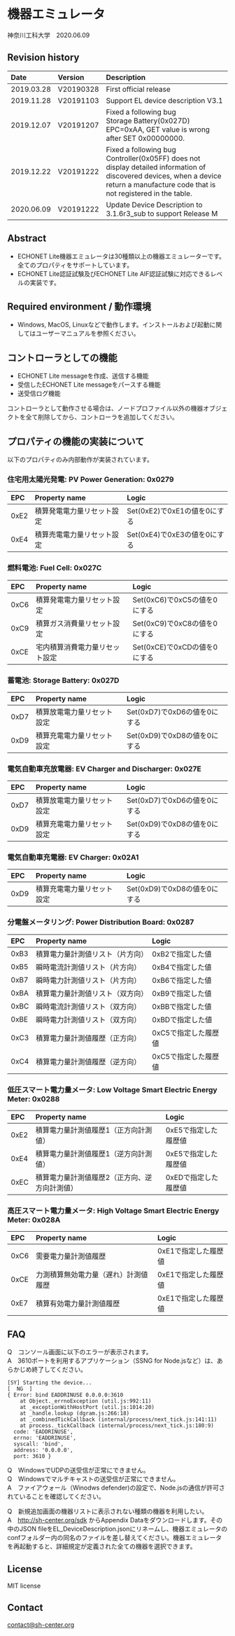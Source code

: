# 機器エミュレータ
神奈川工科大学　2020.06.09

## Revision history  

| Date | Version  | Description |
|:-----------|:-----|:-----|
| 2019.03.28 | V20190328 | First official release
| 2019.11.28 | V20191103 | Support EL device description V3.1
| 2019.12.07 | V20191207 | Fixed a following bug<br>Storage Battery(0x027D) EPC=0xAA, GET value is wrong after SET 0x00000000.
| 2019.12.22 | V20191222 | Fixed a following bug<br>Controller(0x05FF) does not display detailed information of discovered devices, when a device return a manufacture code that is not registered in the table.
| 2020.06.09 | V20191222 | Update Device Description to 3.1.6r3_sub to support Release M

## Abstract
- ECHONET Lite機器エミュレータは30種類以上の機器エミュレーターです。全てのプロパティをサポートしています。
- ECHONET Lite認証試験及びECHONET Lite AIF認証試験に対応できるレベルの実装です。

## Required environment / 動作環境
- Windows, MacOS, Linuxなどで動作します。インストールおよび起動に関してはユーザーマニュアルを参照ください。

## コントローラとしての機能
- ECHONET Lite messageを作成、送信する機能
- 受信したECHONET Lite messageをパースする機能
- 送受信ログ機能

コントローラとして動作させる場合は、ノードプロファイル以外の機器オブジェクトを全て削除してから、コントローラを追加してください。

## プロパティの機能の実装について
以下のプロパティのみ内部動作が実装されています。

### 住宅用太陽光発電: PV Power Generation: 0x0279

|EPC   |Property name|Logic 
|:-----|:------------|:-----
| 0xE2 | 積算発電電力量リセット設定 |Set(0xE2)で0xE1の値を0にする
| 0xE4 | 積算売電電力量リセット設定 |Set(0xE4)で0xE3の値を0にする

### 燃料電池: Fuel Cell: 0x027C

|EPC   |Property name|Logic 
|:-----|:------------|:-----
| 0xC6 | 積算発電電力量リセット設定 |Set(0xC6)で0xC5の値を0にする
| 0xC9 | 積算ガス消費量リセット設定 |Set(0xC9)で0xC8の値を0にする
| 0xCE | 宅内積算消費電力量リセット設定 |Set(0xCE)で0xCDの値を0にする

### 蓄電池: Storage Battery: 0x027D

|EPC   |Property name|Logic 
|:-----|:------------|:-----
| 0xD7| 積算放電電力量リセット設定 |Set(0xD7)で0xD6の値を0にする
| 0xD9| 積算充電電力量リセット設定 |Set(0xD9)で0xD8の値を0にする

### 電気自動車充放電器: EV Charger and Discharger: 0x027E

|EPC   |Property name|Logic 
|:-----|:------------|:-----
| 0xD7 | 積算放電電力量リセット設定 |Set(0xD7)で0xD6の値を0にする
| 0xD9 | 積算充電電力量リセット設定 |Set(0xD9)で0xD8の値を0にする

### 電気自動車充電器: EV Charger: 0x02A1

|EPC   |Property name|Logic 
|:-----|:------------|:-----
| 0xD9 | 積算充電電力量リセット設定 |Set(0xD9)で0xD8の値を0にする

### 分電盤メータリング: Power Distribution Board: 0x0287

|EPC   |Property name|Logic 
|:-----|:------------|:-----
|0xB3  |積算電力量計測値リスト（片方向）|0xB2で指定した値 
|0xB5  |瞬時電流計測値リスト（片方向）|0xB4で指定した値 
|0xB7  |瞬時電力計測値リスト（片方向）|0xB6で指定した値 
|0xBA  |積算電力量計測値リスト（双方向）|0xB9で指定した値 
|0xBC  |瞬時電流計測値リスト（双方向）|0xBBで指定した値 
|0xBE  |瞬時電力計測値リスト（双方向）|0xBDで指定した値 
|0xC3  |積算電力量計測値履歴（正方向）|0xC5で指定した履歴値
|0xC4  |積算電力量計測値履歴（逆方向）|0xC5で指定した履歴値 


### 低圧スマート電力量メータ: Low Voltage Smart Electric Energy Meter: 0x0288

|EPC   |Property name|Logic 
|:-----|:------------|:-----
|0xE2  |積算電力量計測値履歴1（正方向計測値）|0xE5で指定した履歴値 
|0xE4  |積算電力量計測値履歴1（逆方向計測値）|0xE5で指定した履歴値 
|0xEC  |積算電力量計測値履歴2（正方向、逆方向計測値）|0xEDで指定した履歴値 

### 高圧スマート電力量メータ: High Voltage Smart Electric Energy Meter: 0x028A

|EPC   |Property name|Logic 
|:-----|:------------|:-----
|0xC6  |需要電力量計測値履歴|0xE1で指定した履歴値
|0xCE  |力測積算無効電力量（遅れ）計測値履歴|0xE1で指定した履歴値
|0xE7  |積算有効電力量計測値履歴|0xE1で指定した履歴値

## FAQ
Q　コンソール画面に以下のエラーが表示されます。  
A　3610ポートを利用するアプリケーション（SSNG for Node.jsなど）は、あらかじめ終了してください。  

```
[SY] Starting the device...                                            [  NG  ] 
{ Error: bind EADDRINUSE 0.0.0.0:3610
    at Object._errnoException (util.js:992:11)
    at _exceptionWithHostPort (util.js:1014:20)
    at _handle.lookup (dgram.js:266:18)
    at _combinedTickCallback (internal/process/next_tick.js:141:11)
    at process._tickCallback (internal/process/next_tick.js:180:9)
  code: 'EADDRINUSE',
  errno: 'EADDRINUSE',
  syscall: 'bind',
  address: '0.0.0.0',
  port: 3610 }
```

Q　WindowsでUDPの送受信が正常にできません。  
Q　Windowsでマルチキャストの送受信が正常にできません。  
A　ファイアウォール（Winodws defender)の設定で、Node.jsの通信が許可されていることを確認してください。  

Q　新規追加画面の機器リストに表示されない種類の機器を利用したい。  
A　http://sh-center.org/sdk からAppendix Dataをダウンロードします。その中のJSON fileをEL_DeviceDescription.jsonにリネームし、機器エミュレータのconfフォルダー内の同名のファイルを差し替えてください。機器エミュレータを再起動すると、詳細規定が定義された全ての機器を選択できます。

## License
MIT license

## Contact
contact@sh-center.org
